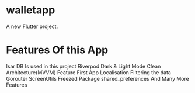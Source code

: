# walletapp

A new Flutter project.

# Features Of this App

Isar DB Is used in this project
Riverpod
Dark & Light Mode
Clean Architecture(MVVM) Feature First 
App Localisation 
Filtering the data 
Gorouter
ScreenUtils
Freezed Package
shared_preferences
And Many More Features

